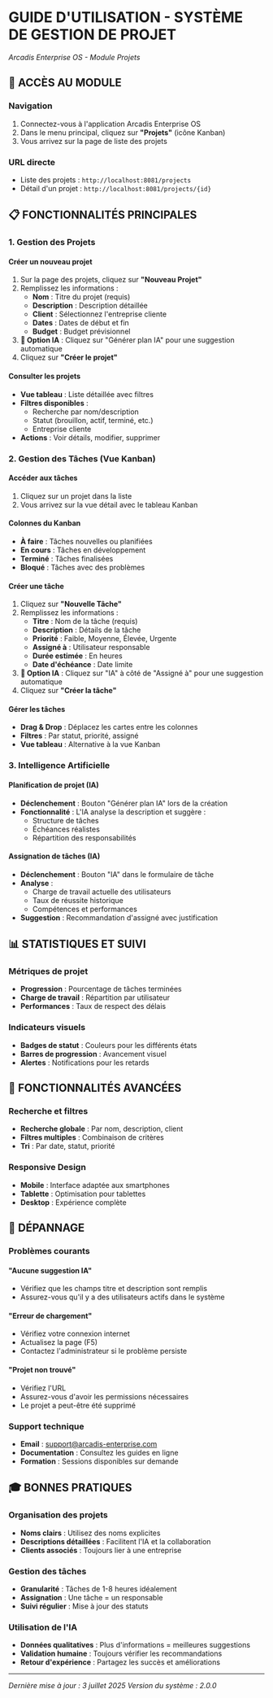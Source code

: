 # GUIDE D'UTILISATION - SYSTÈME DE GESTION DE PROJET
*Arcadis Enterprise OS - Module Projets*

## 🎯 ACCÈS AU MODULE

### Navigation
1. Connectez-vous à l'application Arcadis Enterprise OS
2. Dans le menu principal, cliquez sur **"Projets"** (icône Kanban)
3. Vous arrivez sur la page de liste des projets

### URL directe
- Liste des projets : `http://localhost:8081/projects`
- Détail d'un projet : `http://localhost:8081/projects/{id}`

## 📋 FONCTIONNALITÉS PRINCIPALES

### 1. Gestion des Projets

#### Créer un nouveau projet
1. Sur la page des projets, cliquez sur **"Nouveau Projet"**
2. Remplissez les informations :
   - **Nom** : Titre du projet (requis)
   - **Description** : Description détaillée
   - **Client** : Sélectionnez l'entreprise cliente
   - **Dates** : Dates de début et fin
   - **Budget** : Budget prévisionnel
3. **🤖 Option IA** : Cliquez sur "Générer plan IA" pour une suggestion automatique
4. Cliquez sur **"Créer le projet"**

#### Consulter les projets
- **Vue tableau** : Liste détaillée avec filtres
- **Filtres disponibles** :
  - Recherche par nom/description
  - Statut (brouillon, actif, terminé, etc.)
  - Entreprise cliente
- **Actions** : Voir détails, modifier, supprimer

### 2. Gestion des Tâches (Vue Kanban)

#### Accéder aux tâches
1. Cliquez sur un projet dans la liste
2. Vous arrivez sur la vue détail avec le tableau Kanban

#### Colonnes du Kanban
- **À faire** : Tâches nouvelles ou planifiées
- **En cours** : Tâches en développement
- **Terminé** : Tâches finalisées
- **Bloqué** : Tâches avec des problèmes

#### Créer une tâche
1. Cliquez sur **"Nouvelle Tâche"**
2. Remplissez les informations :
   - **Titre** : Nom de la tâche (requis)
   - **Description** : Détails de la tâche
   - **Priorité** : Faible, Moyenne, Élevée, Urgente
   - **Assigné à** : Utilisateur responsable
   - **Durée estimée** : En heures
   - **Date d'échéance** : Date limite
3. **🤖 Option IA** : Cliquez sur "IA" à côté de "Assigné à" pour une suggestion automatique
4. Cliquez sur **"Créer la tâche"**

#### Gérer les tâches
- **Drag & Drop** : Déplacez les cartes entre les colonnes
- **Filtres** : Par statut, priorité, assigné
- **Vue tableau** : Alternative à la vue Kanban

### 3. Intelligence Artificielle

#### Planification de projet (IA)
- **Déclenchement** : Bouton "Générer plan IA" lors de la création
- **Fonctionnalité** : L'IA analyse la description et suggère :
  - Structure de tâches
  - Échéances réalistes
  - Répartition des responsabilités

#### Assignation de tâches (IA)
- **Déclenchement** : Bouton "IA" dans le formulaire de tâche
- **Analyse** :
  - Charge de travail actuelle des utilisateurs
  - Taux de réussite historique
  - Compétences et performances
- **Suggestion** : Recommandation d'assigné avec justification

## 📊 STATISTIQUES ET SUIVI

### Métriques de projet
- **Progression** : Pourcentage de tâches terminées
- **Charge de travail** : Répartition par utilisateur
- **Performances** : Taux de respect des délais

### Indicateurs visuels
- **Badges de statut** : Couleurs pour les différents états
- **Barres de progression** : Avancement visuel
- **Alertes** : Notifications pour les retards

## 🔧 FONCTIONNALITÉS AVANCÉES

### Recherche et filtres
- **Recherche globale** : Par nom, description, client
- **Filtres multiples** : Combinaison de critères
- **Tri** : Par date, statut, priorité

### Responsive Design
- **Mobile** : Interface adaptée aux smartphones
- **Tablette** : Optimisation pour tablettes
- **Desktop** : Expérience complète

## 🚨 DÉPANNAGE

### Problèmes courants

#### "Aucune suggestion IA"
- Vérifiez que les champs titre et description sont remplis
- Assurez-vous qu'il y a des utilisateurs actifs dans le système

#### "Erreur de chargement"
- Vérifiez votre connexion internet
- Actualisez la page (F5)
- Contactez l'administrateur si le problème persiste

#### "Projet non trouvé"
- Vérifiez l'URL
- Assurez-vous d'avoir les permissions nécessaires
- Le projet a peut-être été supprimé

### Support technique
- **Email** : support@arcadis-enterprise.com
- **Documentation** : Consultez les guides en ligne
- **Formation** : Sessions disponibles sur demande

## 🎓 BONNES PRATIQUES

### Organisation des projets
- **Noms clairs** : Utilisez des noms explicites
- **Descriptions détaillées** : Facilitent l'IA et la collaboration
- **Clients associés** : Toujours lier à une entreprise

### Gestion des tâches
- **Granularité** : Tâches de 1-8 heures idéalement
- **Assignation** : Une tâche = un responsable
- **Suivi régulier** : Mise à jour des statuts

### Utilisation de l'IA
- **Données qualitatives** : Plus d'informations = meilleures suggestions
- **Validation humaine** : Toujours vérifier les recommandations
- **Retour d'expérience** : Partagez les succès et améliorations

---
*Dernière mise à jour : 3 juillet 2025*
*Version du système : 2.0.0*
